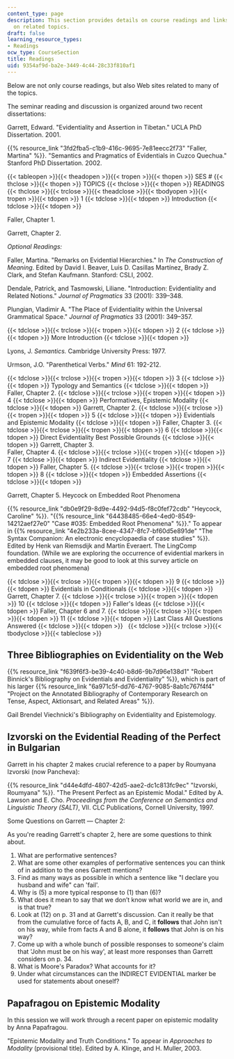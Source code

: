 ```yaml
---
content_type: page
description: This section provides details on course readings and links to web sites
  on related topics.
draft: false
learning_resource_types:
- Readings
ocw_type: CourseSection
title: Readings
uid: 9354af9d-ba2e-3449-4c44-28c33f810af1
---
```

Below are not only course readings, but also Web sites related to many of the topics.

The seminar reading and discussion is organized around two recent dissertations:

Garrett, Edward. "Evidentiality and Assertion in Tibetan." UCLA PhD Dissertation. 2001.

{{% resource_link "3fd2fba5-c1b9-416c-9695-7e81eecc2f73" "Faller, Martina" %}}. "Semantics and Pragmatics of Evidentials in Cuzco Quechua." Stanford PhD Dissertation. 2002.

{{< tableopen >}}{{< theadopen >}}{{< tropen >}}{{< thopen >}}
SES #
{{< thclose >}}{{< thopen >}}
TOPICS
{{< thclose >}}{{< thopen >}}
READINGS
{{< thclose >}}{{< trclose >}}{{< theadclose >}}{{< tbodyopen >}}{{< tropen >}}{{< tdopen >}}
1
{{< tdclose >}}{{< tdopen >}}
Introduction
{{< tdclose >}}{{< tdopen >}}

Faller, Chapter 1.

Garrett, Chapter 2.

*Optional Readings:* 

Faller, Martina. "Remarks on Evidential Hierarchies." In *The Construction of Meaning*. Edited by David I. Beaver, Luis D. Casillas Martínez, Brady Z. Clark, and Stefan Kaufmann. Stanford: CSLI, 2002.

Dendale, Patrick, and Tasmowski, Liliane. "Introduction: Evidentiality and Related Notions." *Journal of Pragmatics* 33 (2001): 339–348.

Plungian, Vladimir A. "The Place of Evidentiality within the Universal Grammatical Space." *Journal of Pragmatics* 33 (2001): 349–357.

{{< tdclose >}}{{< trclose >}}{{< tropen >}}{{< tdopen >}}
2
{{< tdclose >}}{{< tdopen >}}
More Introduction
{{< tdclose >}}{{< tdopen >}}

Lyons, J. *Semantics.* Cambridge University Press: 1977.

Urmson, J.O. "Parenthetical Verbs." *Mind* 61: 192-212.

{{< tdclose >}}{{< trclose >}}{{< tropen >}}{{< tdopen >}}
3
{{< tdclose >}}{{< tdopen >}}
Typology and Semantics
{{< tdclose >}}{{< tdopen >}}
Faller, Chapter 2.
{{< tdclose >}}{{< trclose >}}{{< tropen >}}{{< tdopen >}}
4
{{< tdclose >}}{{< tdopen >}}
Performatives, Epistemic Modality
{{< tdclose >}}{{< tdopen >}}
Garrett, Chapter 2.
{{< tdclose >}}{{< trclose >}}{{< tropen >}}{{< tdopen >}}
5
{{< tdclose >}}{{< tdopen >}}
Evidentials and Epistemic Modality
{{< tdclose >}}{{< tdopen >}}
Faller, Chapter 3.
{{< tdclose >}}{{< trclose >}}{{< tropen >}}{{< tdopen >}}
6
{{< tdclose >}}{{< tdopen >}}
Direct Evidentiality Best Possible Grounds
{{< tdclose >}}{{< tdopen >}}
Garrett, Chapter 3.   
Faller, Chapter 4.
{{< tdclose >}}{{< trclose >}}{{< tropen >}}{{< tdopen >}}
7
{{< tdclose >}}{{< tdopen >}}
Indirect Evidentiality
{{< tdclose >}}{{< tdopen >}}
Faller, Chapter 5.
{{< tdclose >}}{{< trclose >}}{{< tropen >}}{{< tdopen >}}
8
{{< tdclose >}}{{< tdopen >}}
Embedded Assertions
{{< tdclose >}}{{< tdopen >}}

Garrett, Chapter 5. Heycock on Embedded Root Phenomena

{{% resource_link "db0e9f29-8d9e-4492-94d5-f8c0fef72cdb" "Heycock, Caroline" %}}. "{{% resource_link "64438485-66e4-4ed0-8549-14212aef27e0" "Case #035: Embedded Root Phenomena" %}}." To appear in {{% resource_link "4e2b233a-8cee-4347-8fc7-bf60d5e891de" "The Syntax Companion: An electronic encyclopaedia of case studies" %}}. Edited by Henk van Riemsdijk and Martin Everaert. The LingComp foundation. (While we are exploring the occurrence of evidential markers in embedded clauses, it may be good to look at this survey article on embedded root phenomena)

{{< tdclose >}}{{< trclose >}}{{< tropen >}}{{< tdopen >}}
9
{{< tdclose >}}{{< tdopen >}}
Evidentials in Conditionals
{{< tdclose >}}{{< tdopen >}}
Garrett, Chapter 7.
{{< tdclose >}}{{< trclose >}}{{< tropen >}}{{< tdopen >}}
10
{{< tdclose >}}{{< tdopen >}}
Faller's Ideas
{{< tdclose >}}{{< tdopen >}}
Faller, Chapter 6 and 7.
{{< tdclose >}}{{< trclose >}}{{< tropen >}}{{< tdopen >}}
11
{{< tdclose >}}{{< tdopen >}}
Last Class All Questions Answered
{{< tdclose >}}{{< tdopen >}}
 
{{< tdclose >}}{{< trclose >}}{{< tbodyclose >}}{{< tableclose >}}

## Three Bibliographies on Evidentiality on the Web

{{% resource_link "f639f6f3-be39-4c40-b8d6-9b7d96e138d1" "Robert Binnick's Bibliography on Evidentials and Evidentiality" %}}, which is part of his larger {{% resource_link "6a971c5f-dd76-4767-9085-8ab1c767f4f4" "Project on the Annotated Bibliography of Contemporary Research on Tense, Aspect, Aktionsart, and Related Areas" %}}.

Gail Brendel Viechnicki's Bibliography on Evidentiality and Epistemology.

## Izvorski on the Evidential Reading of the Perfect in Bulgarian

Garrett in his chapter 2 makes crucial reference to a paper by Roumyana Izvorski (now Pancheva):

{{% resource_link "d44e4dfd-4807-42d5-aae2-dc1c813fc9ec" "Izvorski, Roumyana" %}}. "The Present Perfect as an Epistemic Modal." Edited by A. Lawson and E. Cho. *Proceedings from the Conference on Semantics and Linguistic Theory (SALT)*, VII. CLC Publications, Cornell University, 1997.

Some Questions on Garrett — Chapter 2:

As you're reading Garrett's chapter 2, here are some questions to think about.

1. What are performative sentences?
2. What are some other examples of performative sentences you can think of in addition to the ones Garrett mentions?
3. Find as many ways as possible in which a sentence like "I declare you husband and wife" can 'fail'.
4. Why is (5) a more typical response to (1) than (6)?
5. What does it mean to say that we don’t know what world we are in, and is that true?
6. Look at (12) on p. 31 and at Garrett's discussion. Can it really be that from the cumulative force of facts A, B, and C, it **follows** that John isn't on his way, while from facts A and B alone, it **follows** that John is on his way?
7. Come up with a whole bunch of possible responses to someone's claim that 'John must be on his way', at least more responses than Garrett considers on p. 34.
8. What is Moore's Paradox? What accounts for it?
9. Under what circumstances can the INDIRECT EVIDENTIAL marker be used for statements about oneself?

## Papafragou on Epistemic Modality

In this session we will work through a recent paper on epistemic modality by Anna Papafragou.

"Epistemic Modality and Truth Conditions." To appear in *Approaches to Modality* (provisional title). Edited by A. Klinge, and H. Muller, 2003.